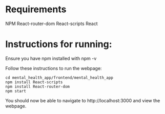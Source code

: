 # Requirements
NPM
React-router-dom
React-scripts
React

# Instructions for running:
Ensure you have npm installed with npm -v

Follow these instructions to run the webpage:
```
cd mental_health_app/frontend/mental_health_app
npm install React-scripts
npm install React-router-dom
npm start
```

You should now be able to navigate to http://localhost:3000
and view the webpage.

